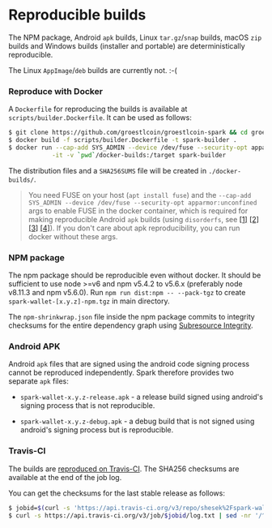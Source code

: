 # Reproducible builds

The NPM package, Android `apk` builds, Linux `tar.gz`/`snap` builds, macOS `zip` builds and Windows builds (installer and portable)
are deterministically reproducible.

The Linux `AppImage`/`deb` builds are currently not. :-(

### Reproduce with Docker

A `Dockerfile` for reproducing the builds is available at `scripts/builder.Dockerfile`.
It can be used as follows:

```bash
$ git clone https://github.com/groestlcoin/groestlcoin-spark && cd groestlcoin-spark
$ docker build -f scripts/builder.Dockerfile -t spark-builder .
$ docker run --cap-add SYS_ADMIN --device /dev/fuse --security-opt apparmor:unconfined \
            -it -v `pwd`/docker-builds:/target spark-builder
```

The distribution files and a `SHA256SUMS` file will be created in `./docker-builds/`.

> You need FUSE on your host (`apt install fuse`) and the `--cap-add SYS_ADMIN --device /dev/fuse --security-opt apparmor:unconfined`
> args to enable FUSE in the docker container, which is required for making reproducible Android `apk` builds
> (using `disorderfs`, see
> [[1]](https://lists.reproducible-builds.org/pipermail/rb-general/2018-June/001027.html)
> [[2]](https://code.briarproject.org/briar/briar/issues/1273#note_27268)
> [[3]](https://code.briarproject.org/briar/briar-reproducer/commit/22d04ff8bba956ec9647fd583ec655df691e15e5?w=1)
> [[4]](https://github.com/moby/moby/issues/16429#issuecomment-144491265)).
> If you don't care about apk reproducibility, you can run docker without these args.

### NPM package

The npm package should be reproducible even without docker.
It should be sufficient to use node >=v6 and npm v5.4.2 to v5.6.x (preferably node v8.11.3 and npm v5.6.0).
Run `npm run dist:npm -- --pack-tgz` to create `spark-wallet-[x.y.z]-npm.tgz` in main directory.

The `npm-shrinkwrap.json` file inside the npm package commits to integrity checksums
for the entire dependency graph using
[Subresource Integrity](https://w3c.github.io/webappsec-subresource-integrity/).

### Android APK

Android `apk` files that are signed using the android code signing process cannot be reproduced independently.
Spark therefore provides two separate `apk` files:

- `spark-wallet-x.y.z-release.apk` - a release build signed using android's signing process that is not reproducible.

- `spark-wallet-x.y.z-debug.apk` - a debug build that is not signed using android's signing process but is reproducible.

### Travis-CI

The builds are [reproduced on Travis-CI](https://travis-ci.org/shesek/spark-wallet).
The SHA256 checksums are available at the end of the job log.

You can get the checksums for the last stable release as follows:

```bash
$ jobid=$(curl -s 'https://api.travis-ci.org/v3/repo/shesek%2Fspark-wallet/builds?branch.name=stable&sort_by=started_at:desc&limit=1' | jq -r '.builds[0].jobs[0].id')
$ curl -s https://api.travis-ci.org/v3/job/$jobid/log.txt | sed -nr '/^-----BEGIN SHA256SUM-----\s*$/{:a;n;/^\s*$/q;p;ba}'
```

